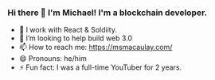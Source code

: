 ### Hi there 👋 I'm Michael! I'm a blockchain developer.

- 🔭 I work with React & Soldiity.
- 👯 I’m looking to help build web 3.0
- 📫 How to reach me: https://msmacaulay.com/
- 😄 Pronouns: he/him
- ⚡ Fun fact: I was a full-time YouTuber for 2 years. 

<!--
**MichaelMacaulay/MichaelMacaulay** is a ✨ _special_ ✨ repository because its `README.md` (this file) appears on your GitHub profile.

Here are some ideas to get you started:


-->
